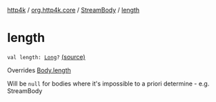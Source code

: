 [http4k](../../index.md) / [org.http4k.core](../index.md) / [StreamBody](index.md) / [length](./length.md)

# length

`val length: `[`Long`](https://kotlinlang.org/api/latest/jvm/stdlib/kotlin/-long/index.html)`?` [(source)](https://github.com/http4k/http4k/blob/master/http4k-core/src/main/kotlin/org/http4k/core/http.kt#L60)

Overrides [Body.length](../-body/length.md)

Will be `null` for bodies where it's impossible to a priori determine - e.g. StreamBody

